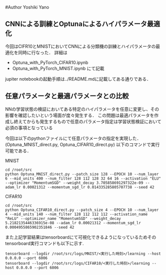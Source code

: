 #Author
Yoshiki Yano

## CNNによる訓練とOptunaによるハイパラメータ最適化
今回はCIFR10とMNISTにおいてCNNによる分類機の訓練とハイパラメータの最適化を同時に行なった．
詳細は
- Optuna_with_PyTorch_CIFAR10.ipynb
- Optuna_with_PyTorch_MNIST.ipynb
にて記載

jupiter notebookの起動手順は../README.mdに記載してある通りである．

## 任意パラメータと最適パラメータとの比較
NNの学習状態の検証においてある特定のハイパラメータを任意に変更し、その影響を確認したいという場面が度々発生する．
この問題は最適パラメータを作成し終えてからも発生するもので任意のパラメータ指定は学習状態検証において必須の事項となっている


今回は以下のpythonファイルにて任意パラメータの指定を実現した．(Optuna_MNIST_direct.py, Optuna_CIFAR10_direct.py)
以下のコマンドで実行可能である．

MNIST
```
cd /root/src
python Optuna_MNIST_direct.py --patch_size 128 --EPOCH 10 --num_layer 6 --mid_units 400 --num_filter 128 112 128 32 64 16 --activation "ELU" --optimizer "MomentumSGD" --weight_decay 3.705858691297322e-09 --adam_lr 0.00021312 --momentum_sgd_lr 0.014335285805707738 --seed 42
```

CIFAR10
```
cd /root/src
python Optuna_CIFAR10_direct.py --patch_size 4 --EPOCH 10 --num_layer 4 --mid_units 140 --num_filter 128 112 112 112 --activation_name "ReLU" --optimizer_name "MomentumSGD" --weight_decay 5.2182135446336915e-08 --adam_lr 0.00021312 --momentum_sgd_lr 0.0004955865902351846 --seed 42
```

また上記学習結果はtensorboardにて可視化できるようになっているためそのtensorboard実行コマンドも以下に示す. 

```
tensorboard --logdir /root/src/logs/MNIST/<実行した時刻>/learning --host 0.0.0.0 --port 6006
tensorboard --logdir /root/src/logs/CIFAR10/<実行した時刻>/learning --host 0.0.0.0 --port 6006
```


